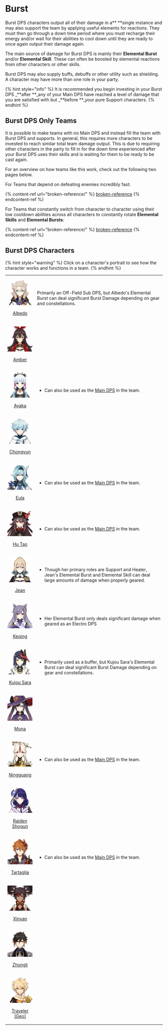 # Burst

Burst DPS characters output all of their damage in a\*\* \*\*single instance and may also support the team by applying useful elements for reactions. They must then go through a down time period where you must recharge their energy and/or wait for their abilities to cool down until they are ready to once again output their damage again.

The main source of damage for Burst DPS is mainly their **Elemental Burst** and/or **Elemental Skill**. These can often be boosted by elemental reactions from other characters or other skills.

Burst DPS may also supply buffs, debuffs or other utility such as shielding. A character may have more than one role in your party.

{% hint style="info" %}
It is recommended you begin investing in your Burst DPS \_\*\*after \*\*\_any of your Main DPS have reached a level of damage that you are satisfied with but \_\*\*before \*\*\_your pure Support characters.
{% endhint %}

## Burst DPS Only Teams

It is possible to make teams with no Main DPS and instead fill the team with Burst DPS and supports. In general, this requires more characters to be invested to reach similar total team damage output. This is due to requiring other characters in the party to fill in for the down time experienced after your Burst DPS uses their skills and is waiting for them to be ready to be cast again.

For an overview on how teams like this work, check out the following two pages below.

For Teams that depend on defeating enemies incredibly fast:

{% content-ref url="broken-reference/" %}
[broken-reference](broken-reference/)
{% endcontent-ref %}

For Teams that constantly switch from character to character using their low cooldown abilities across all characters to constantly rotate **Elemental Skills** and **Elemental Bursts**:

{% content-ref url="broken-reference/" %}
[broken-reference](broken-reference/)
{% endcontent-ref %}

## Burst DPS Characters

{% hint style="warning" %}
Click on a character's portrait to see how the character works and functions in a team.
{% endhint %}

|                                                                                                                                                                                                               |                                                                                                                                                                      |
| :-----------------------------------------------------------------------------------------------------------------------------------------------------------------------------------------------------------: | -------------------------------------------------------------------------------------------------------------------------------------------------------------------- |
|                <p><a href="../../characters/geo/albedo.md"><img src="../../.gitbook/assets/UI_AvatarIcon_Albedo.png" alt=""></a></p><p><a href="../../characters/geo/albedo.md">Albedo</a></p>                | Primarily an Off-Field Sub DPS, but Albedo's Elemental Burst can deal significant Burst Damage depending on gear and constellations.                                 |
|                 <p><a href="../../characters/pyro/amber.md"><img src="../../.gitbook/assets/ui_avataricon_amber.png" alt=""></a></p><p><a href="../../characters/pyro/amber.md">Amber</a></p>                 |                                                                                                                                                                      |
|                 <p><a href="../../characters/cryo/ayaka.md"><img src="../../.gitbook/assets/UI_AvatarIcon_Ayaka.png" alt=""></a></p><p><a href="../../characters/cryo/ayaka.md">Ayaka</a></p>                 | <ul><li>Can also be used as the <a href="../main-dps.md">Main DPS</a> in the team.</li></ul>                                                                         |
|           <p><a href="../../characters/cryo/chongyun.md"><img src="../../.gitbook/assets/UI_AvatarIcon_Chongyun.png" alt=""></a></p><p><a href="../../characters/cryo/chongyun.md">Chongyun</a></p>           |                                                                                                                                                                      |
|                   <p><a href="../../characters/cryo/eula.md"><img src="../../.gitbook/assets/UI_AvatarIcon_Eula.png" alt=""></a></p><p><a href="../../characters/cryo/eula.md">Eula</a></p>                   | <ul><li>Can also be used as the <a href="../main-dps.md">Main DPS</a> in the team.</li></ul>                                                                         |
|                <p><a href="../../characters/pyro/hu-tao.md"><img src="../../.gitbook/assets/UI_AvatarIcon_Hutao.png" alt=""></a></p><p><a href="../../characters/pyro/hu-tao.md">Hu Tao</a></p>               | <ul><li>Can also be used as the <a href="../main-dps.md">Main DPS</a> in the team.</li></ul>                                                                         |
|                  <p><a href="../../characters/anemo/jean.md"><img src="../../.gitbook/assets/UI_AvatarIcon_Jean.png" alt=""></a></p><p><a href="../../characters/anemo/jean.md">Jean</a></p>                  | <ul><li>Though her primary roles are Support and Healer, Jean's Elemental Burst and Elemental Skill can deal large amounts of damage when properly geared.</li></ul> |
|            <p><a href="../../characters/electro/keqing.md"><img src="../../.gitbook/assets/UI_AvatarIcon_Keqing.png" alt=""></a></p><p><a href="../../characters/electro/keqing.md">Keqing</a></p>            | <ul><li>Her Elemental Burst only deals significant damage when geared as an Electro DPS</li></ul>                                                                    |
|       <p><a href="../../characters/electro/kujou-sara.md"><img src="../../.gitbook/assets/UI_AvatarIcon_Sara.png" alt=""></a></p><p><a href="../../characters/electro/kujou-sara.md">Kujou Sara</a></p>       | <ul><li>Primarily used as a buffer, but Kujou Sara's Elemental Burst can deal significant Burst Damage depending on gear and constellations.</li></ul>               |
|                  <p><a href="../../characters/hydro/mona.md"><img src="../../.gitbook/assets/UI_AvatarIcon_Mona.png" alt=""></a></p><p><a href="../../characters/hydro/mona.md">Mona</a></p>                  |                                                                                                                                                                      |
|          <p><a href="../../characters/geo/ningguang.md"><img src="../../.gitbook/assets/UI_AvatarIcon_Ningguang.png" alt=""></a></p><p><a href="../../characters/geo/ningguang.md">Ningguang</a></p>          | <ul><li>Can also be used as the <a href="../main-dps.md">Main DPS</a> in the team.</li></ul>                                                                         |
| <p><a href="../../characters/electro/raiden-shogun.md"><img src="../../.gitbook/assets/UI_AvatarIcon_Shougun.png" alt=""></a></p><p><a href="../../characters/electro/raiden-shogun.md">Raiden Shogun</a></p> |                                                                                                                                                                      |
|        <p><a href="../../characters/hydro/tartaglia.md"><img src="../../.gitbook/assets/ui_avataricon_tartaglia.png" alt=""></a></p><p><a href="../../characters/hydro/tartaglia.md">Tartaglia</a></p>        | <ul><li>Can also be used as the <a href="../main-dps.md">Main DPS</a> in the team.</li></ul>                                                                         |
|               <p><a href="../../characters/pyro/xinyan.md"><img src="../../.gitbook/assets/UI_AvatarIcon_Xinyan.png" alt=""></a></p><p><a href="../../characters/pyro/xinyan.md">Xinyan</a></p>               |                                                                                                                                                                      |
|              <p><a href="../../characters/geo/zhongli.md"><img src="../../.gitbook/assets/UI_AvatarIcon_Zhongli.png" alt=""></a></p><p><a href="../../characters/geo/zhongli.md">Zhongli</a></p>              |                                                                                                                                                                      |
|    <p><a href="../../characters/geo/traveler-geo.md"><img src="../../.gitbook/assets/UI_AvatarIcon_Aether_Geo.png" alt=""></a></p><p><a href="../../characters/geo/traveler-geo.md">Traveler (Geo)</a></p>    |                                                                                                                                                                      |

